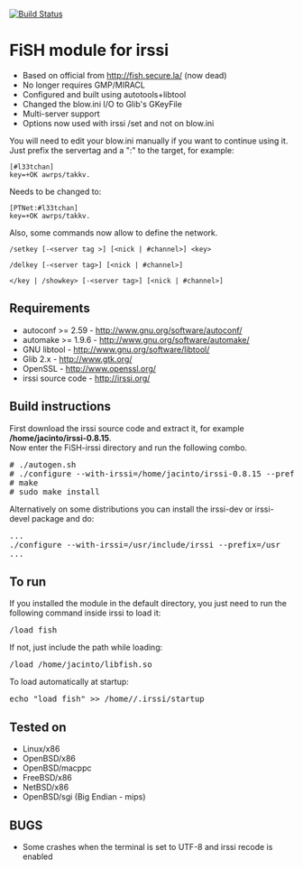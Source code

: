 [![Build Status](https://travis-ci.org/falsovsky/FiSH-irssi.svg?branch=master)](https://travis-ci.org/falsovsky/FiSH-irssi)

# FiSH module for irssi

* Based on official from http://fish.secure.la/ (now dead)
* No longer requires GMP/MIRACL
* Configured and built using autotools+libtool
* Changed the blow.ini I/O to Glib's GKeyFile
* Multi-server support
* Options now used with irssi /set and not on blow.ini

You will need to edit your blow.ini manually if you want to continue using it.  
Just prefix the servertag and a ":" to the target, for example:

```
[#l33tchan]  
key=+OK awrps/takkv.
```

Needs to be changed to:  

```
[PTNet:#l33tchan]  
key=+OK awrps/takkv.
```

Also, some commands now allow to define the network.

```
/setkey [-<server tag >] [<nick | #channel>] <key>
```

```
/delkey [-<server tag>] [<nick | #channel>]
```

```
</key | /showkey> [-<server tag>] [<nick | #channel>]
```

## Requirements

* autoconf >= 2.59 - http://www.gnu.org/software/autoconf/
* automake >= 1.9.6 - http://www.gnu.org/software/automake/
* GNU libtool - http://www.gnu.org/software/libtool/
* Glib 2.x - http://www.gtk.org/
* OpenSSL - http://www.openssl.org/
* irssi source code - http://irssi.org/

## Build instructions

First download the irssi source code and extract it, for example **/home/jacinto/irssi-0.8.15**.  
Now enter the FiSH-irssi directory and run the following combo.
<pre>
# ./autogen.sh
# ./configure --with-irssi=/home/jacinto/irssi-0.8.15 --prefix=/usr
# make
# sudo make install
</pre>

Alternatively on some distributions you can install the irssi-dev or irssi-devel package and do:
<pre>
...
./configure --with-irssi=/usr/include/irssi --prefix=/usr
...
</pre>

## To run

If you installed the module in the default directory, you just need to run the following command inside irssi to load it:
<pre>/load fish</pre>
If not, just include the path while loading:
<pre>/load /home/jacinto/libfish.so</pre>

To load automatically at startup:
<pre>echo "load fish" >> /home/<username>/.irssi/startup</pre>

## Tested on
* Linux/x86
* OpenBSD/x86
* OpenBSD/macppc
* FreeBSD/x86
* NetBSD/x86
* OpenBSD/sgi (Big Endian - mips)

## BUGS
* Some crashes when the terminal is set to UTF-8 and irssi recode is enabled
